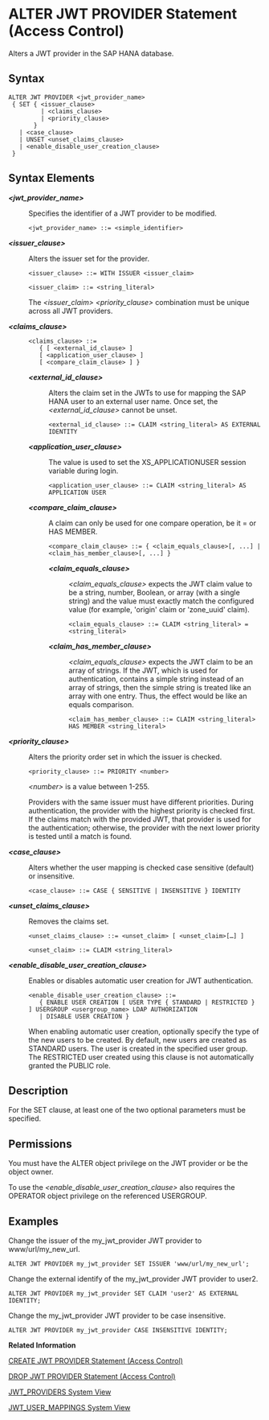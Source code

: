 <!-- loio61863f687c3d40c5a7c76a4ab110ede5 -->

# ALTER JWT PROVIDER Statement \(Access Control\)

Alters a JWT provider in the SAP HANA database.



<a name="loio61863f687c3d40c5a7c76a4ab110ede5__section_g2s_yrd_rhb"/>

## Syntax

```
ALTER JWT PROVIDER <jwt_provider_name> 
 { SET { <issuer_clause>
         | <claims_clause>
         | <priority_clause>
       }
   | <case_clause> 
   | UNSET <unset_claims_clause>
   | <enable_disable_user_creation_clause>
 }
```



<a name="loio61863f687c3d40c5a7c76a4ab110ede5__section_h2s_yrd_rhb"/>

## Syntax Elements


<dl>
<dt><b>

*<jwt\_provider\_name\>*

</b></dt>
<dd>

Specifies the identifier of a JWT provider to be modified.

```
<jwt_provider_name> ::= <simple_identifier>
```



</dd><dt><b>

*<issuer\_clause\>*

</b></dt>
<dd>

Alters the issuer set for the provider.

```
<issuer_clause> ::= WITH ISSUER <issuer_claim>

<issuer_claim> ::= <string_literal>
```

The *<issuer\_claim\>* *<priority\_clause\>* combination must be unique across all JWT providers.



</dd><dt><b>

*<claims\_clause\>*

</b></dt>
<dd>

```
<claims_clause> ::= 
   { [ <external_id_clause> ]
   [ <application_user_clause> ]
   [ <compare_claim_clause> ] }
```


<dl>
<dt><b>

*<external\_id\_clause\>*

</b></dt>
<dd>

Alters the claim set in the JWTs to use for mapping the SAP HANA user to an external user name. Once set, the *<external\_id\_clause\>* cannot be unset.

```
<external_id_clause> ::= CLAIM <string_literal> AS EXTERNAL IDENTITY
```



</dd><dt><b>

*<application\_user\_clause\>*

</b></dt>
<dd>

The value is used to set the XS\_APPLICATIONUSER session variable during login.

```
<application_user_clause> ::= CLAIM <string_literal> AS APPLICATION USER

```



</dd><dt><b>

*<compare\_claim\_clause\>*

</b></dt>
<dd>

A claim can only be used for one compare operation, be it = or HAS MEMBER.

```
<compare_claim_clause> ::= { <claim_equals_clause>[, ...] | <claim_has_member_clause>[, ...] }
```


<dl>
<dt><b>

*<claim\_equals\_clause\>*

</b></dt>
<dd>

*<claim\_equals\_clause\>* expects the JWT claim value to be a string, number, Boolean, or array \(with a single string\) and the value must exactly match the configured value \(for example, 'origin' claim or 'zone\_uuid' claim\).

```
<claim_equals_clause> ::= CLAIM <string_literal> = <string_literal>

```



</dd><dt><b>

*<claim\_has\_member\_clause\>*

</b></dt>
<dd>

*<claim\_equals\_clause\>* expects the JWT claim to be an array of strings. If the JWT, which is used for authentication, contains a simple string instead of an array of strings, then the simple string is treated like an array with one entry. Thus, the effect would be like an equals comparison.

```
<claim_has_member_clause> ::= CLAIM <string_literal> HAS MEMBER <string_literal>
```



</dd>
</dl>



</dd>
</dl>



</dd><dt><b>

*<priority\_clause\>*

</b></dt>
<dd>

Alters the priority order set in which the issuer is checked.

```
<priority_clause> ::= PRIORITY <number>
```

*<number\>* is a value between 1-255.

Providers with the same issuer must have different priorities. During authentication, the provider with the highest priority is checked first. If the claims match with the provided JWT, that provider is used for the authentication; otherwise, the provider with the next lower priority is tested until a match is found.



</dd><dt><b>

*<case\_clause\>*

</b></dt>
<dd>

Alters whether the user mapping is checked case sensitive \(default\) or insensitive.

```
<case_clause> ::= CASE { SENSITIVE | INSENSITIVE } IDENTITY 
```



</dd><dt><b>

*<unset\_claims\_clause\>*

</b></dt>
<dd>

Removes the claims set.

```
<unset_claims_clause> ::= <unset_claim> [ <unset_claim>[…] ]
```

```
<unset_claim> ::= CLAIM <string_literal> 
```



</dd><dt><b>

*<enable\_disable\_user\_creation\_clause\>*

</b></dt>
<dd>

Enables or disables automatic user creation for JWT authentication.

```
<enable_disable_user_creation_clause> ::=
   { ENABLE USER CREATION [ USER TYPE { STANDARD | RESTRICTED } ] USERGROUP <usergroup_name> LDAP AUTHORIZATION
   | DISABLE USER CREATION } 
```

When enabling automatic user creation, optionally specify the type of the new users to be created. By default, new users are created as STANDARD users. The user is created in the specified user group. The RESTRICTED user created using this clause is not automatically granted the PUBLIC role.



</dd>
</dl>



<a name="loio61863f687c3d40c5a7c76a4ab110ede5__section_i2s_yrd_rhb"/>

## Description

For the SET clause, at least one of the two optional parameters must be specified.



<a name="loio61863f687c3d40c5a7c76a4ab110ede5__section_s21_1cg_qbb"/>

## Permissions

You must have the ALTER object privilege on the JWT provider or be the object owner.

To use the *<enable\_disable\_user\_creation\_clause\>* also requires the OPERATOR object privilege on the referenced USERGROUP.



<a name="loio61863f687c3d40c5a7c76a4ab110ede5__section_j2s_yrd_rhb"/>

## Examples

Change the issuer of the my\_jwt\_provider JWT provider to www/url/my\_new\_url.

```
ALTER JWT PROVIDER my_jwt_provider SET ISSUER 'www/url/my_new_url';
```

Change the external identify of the my\_jwt\_provider JWT provider to user2.

```
ALTER JWT PROVIDER my_jwt_provider SET CLAIM 'user2' AS EXTERNAL IDENTITY;
```

Change the my\_jwt\_provider JWT provider to be case insensitive.

```
ALTER JWT PROVIDER my_jwt_provider CASE INSENSITIVE IDENTITY;
```

**Related Information**  


[CREATE JWT PROVIDER Statement \(Access Control\)](create-jwt-provider-statement-access-control-bfe3daf.md "Defines a JWT provider in the SAP HANA database.")

[DROP JWT PROVIDER Statement \(Access Control\)](drop-jwt-provider-statement-access-control-e3caf68.md "Drops a JWT provider in the SAP HANA database.")

[JWT\_PROVIDERS System View](../../020-System-Views-Reference/021-System-Views/jwt-providers-system-view-3df748d.md "Lists all of the JWT providers configured in the SAP HANA database.")

[JWT\_USER\_MAPPINGS System View](../../020-System-Views-Reference/021-System-Views/jwt-user-mappings-system-view-49f380b.md "Lists all of the user-JWT mappings configured in the SAP HANA database.")

